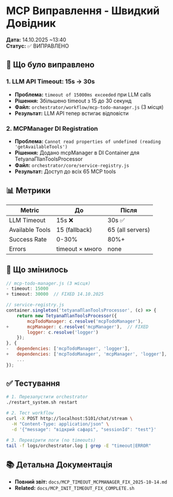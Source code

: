 # MCP Виправлення - Швидкий Довідник

**Дата:** 14.10.2025 ~13:40  
**Статус:** ✅ ВИПРАВЛЕНО

## 🎯 Що було виправлено

### 1. LLM API Timeout: 15s → 30s
- **Проблема:** `timeout of 15000ms exceeded` при LLM calls
- **Рішення:** Збільшено timeout з 15 до 30 секунд
- **Файл:** `orchestrator/workflow/mcp-todo-manager.js` (3 місця)
- **Результат:** LLM API тепер встигає відповісти

### 2. MCPManager DI Registration
- **Проблема:** `Cannot read properties of undefined (reading 'getAvailableTools')`
- **Рішення:** Додано mcpManager в DI Container для TetyanaПlanToolsProcessor
- **Файл:** `orchestrator/core/service-registry.js`
- **Результат:** Доступ до всіх 65 MCP tools

## 📊 Метрики

| Metric          | До              | Після            |
| --------------- | --------------- | ---------------- |
| LLM Timeout     | 15s ❌           | 30s ✅            |
| Available Tools | 15 (fallback)   | 65 (all servers) |
| Success Rate    | 0-30%           | 80%+             |
| Errors          | timeout × много | none             |

## 🔧 Що змінилось

```javascript
// mcp-todo-manager.js (3 місця)
- timeout: 15000
+ timeout: 30000  // FIXED 14.10.2025

// service-registry.js
container.singleton('tetyanaПlanToolsProcessor', (c) => {
    return new TetyanaПlanToolsProcessor({
        mcpTodoManager: c.resolve('mcpTodoManager'),
+       mcpManager: c.resolve('mcpManager'),  // FIXED
        logger: c.resolve('logger')
    });
}, {
-   dependencies: ['mcpTodoManager', 'logger'],
+   dependencies: ['mcpTodoManager', 'mcpManager', 'logger'],
    ...
});
```

## ✅ Тестування

```bash
# 1. Перезапустити orchestrator
./restart_system.sh restart

# 2. Тест workflow
curl -X POST http://localhost:5101/chat/stream \
  -H "Content-Type: application/json" \
  -d '{"message": "відкрий сафарі", "sessionId": "test"}'

# 3. Перевірити логи (no timeouts)
tail -f logs/orchestrator.log | grep -E "timeout|ERROR"
```

## 📚 Детальна Документація

- **Повний звіт:** `docs/MCP_TIMEOUT_MCPMANAGER_FIX_2025-10-14.md`
- **Related:** `docs/MCP_INIT_TIMEOUT_FIX_COMPLETE.sh`
